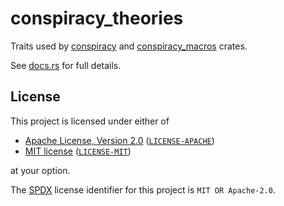 <!-- SPDX-License-Identifier: MIT OR Apache-2.0 -->

# conspiracy_theories

Traits used by [conspiracy](https://docs.rs/conspiracy) and [conspiracy_macros](https://docs.rs/conspiracy_macros)
crates.

See [docs.rs](https://docs.rs/conspiracy_macros) for full details.

## License

This project is licensed under either of

- [Apache License, Version 2.0](https://www.apache.org/licenses/LICENSE-2.0) ([`LICENSE-APACHE`](LICENSE-APACHE))
- [MIT license](https://opensource.org/licenses/MIT) ([`LICENSE-MIT`](LICENSE-MIT))

at your option.

The [SPDX](https://spdx.dev) license identifier for this project is `MIT OR Apache-2.0`.